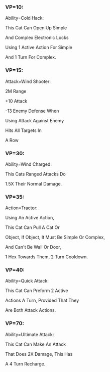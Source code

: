 ### VP=10:

Ability=Cold Hack:

This Cat Can Open Up Simple

And Complex Electronic Locks

Using 1 Active Action For Simple

And 1 Turn For Complex.

### VP=15:

Attack=Wind Shooter:

2M Range

+10 Attack

-13 Enemy Defense When

Using Attack Against Enemy

Hits All Targets In

A Row

### VP=30:

Ability=Wind Charged:

This Cats Ranged Attacks Do

1.5X Their Normal Damage.

### VP=35:

Action=Tractor:

Using An Active Action,

This Cat Can Pull A Cat Or

Object, If Object, It Must Be Simple Or Complex,

And Can't Be Wall Or Door,

1 Hex Towards Them, 2 Turn Cooldown.

### VP=40:

Ability=Quick Attack:

This Cat Can Preform 2 Active

Actions A Turn, Provided That They

Are Both Attack Actions.

### VP=70:

Ability=Ultimate Attack:

This Cat Can Make An Attack

That Does 2X Damage, This Has

A 4 Turn Recharge.
